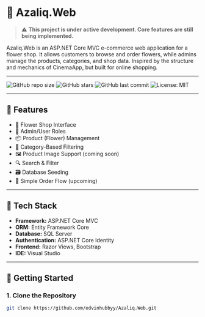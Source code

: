 # 🌸 Azaliq.Web

> ⚠️ **This project is under active development. Core features are still being implemented.**

Azaliq.Web is an ASP.NET Core MVC e-commerce web application for a flower shop. It allows customers to browse and order flowers, while admins manage the products, categories, and shop data. Inspired by the structure and mechanics of CinemaApp, but built for online shopping.

---

![GitHub repo size](https://img.shields.io/github/repo-size/edvinhubbyy/Azaliq.Web)
![GitHub stars](https://img.shields.io/github/stars/edvinhubbyy/Azaliq.Web?style=social)
![GitHub last commit](https://img.shields.io/github/last-commit/edvinhubbyy/Azaliq.Web)
![License: MIT](https://img.shields.io/badge/License-MIT-blue.svg)

---

## 🌼 Features

- 🛒 Flower Shop Interface
- 🔐 Admin/User Roles
- 📦 Product (Flower) Management
- 🌿 Category-Based Filtering
- 🖼️ Product Image Support (coming soon)
- 🔍 Search & Filter
- 🗃️ Database Seeding
- 🧾 Simple Order Flow (upcoming)

---

## 🧱 Tech Stack

- **Framework:** ASP.NET Core MVC
- **ORM:** Entity Framework Core
- **Database:** SQL Server
- **Authentication:** ASP.NET Core Identity
- **Frontend:** Razor Views, Bootstrap
- **IDE:** Visual Studio

---

## 🚀 Getting Started

### 1. Clone the Repository
```bash
git clone https://github.com/edvinhubbyy/Azaliq.Web.git
